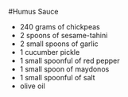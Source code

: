 #Humus Sauce

- 240 grams of chickpeas
- 2 spoons of sesame-tahini
- 2 small spoons of garlic
- 1 cucumber pickle
- 1 small spoonful of red pepper
- 1 small spoon of maydonos
- 1 small spoonful of salt
- olive oil
